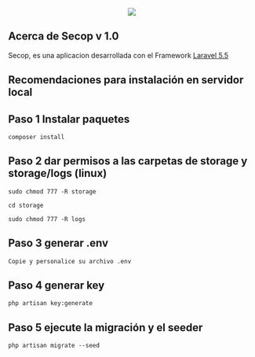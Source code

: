 <p align="center"><img src="https://www.contratos.gov.co/puc/comun/images/icono_secop.png"></p>



## Acerca de Secop v 1.0
Secop, es una aplicacion desarrollada con el Framework [Laravel 5.5](https://laravel.com/docs/5.5) 

## Recomendaciones para instalación en servidor local

## Paso 1 Instalar paquetes 

	composer install

## Paso 2 dar permisos a las carpetas de storage y storage/logs (linux)
	
	sudo chmod 777 -R storage

	cd storage

	sudo chmod 777 -R logs

## Paso 3 generar .env
	
	Copie y personalice su archivo .env

## Paso 4 generar key
	
	php artisan key:generate

## Paso 5 ejecute la migración y el seeder

	php artisan migrate --seed

	